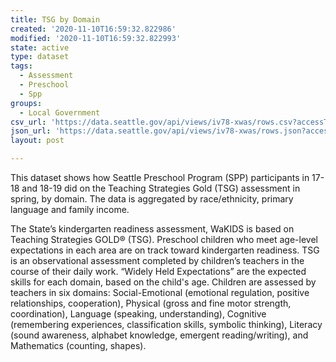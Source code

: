 ```yaml
---
title: TSG by Domain
created: '2020-11-10T16:59:32.822986'
modified: '2020-11-10T16:59:32.822993'
state: active
type: dataset
tags:
  - Assessment
  - Preschool
  - Spp
groups:
  - Local Government
csv_url: 'https://data.seattle.gov/api/views/iv78-xwas/rows.csv?accessType=DOWNLOAD'
json_url: 'https://data.seattle.gov/api/views/iv78-xwas/rows.json?accessType=DOWNLOAD'
layout: post

---
```

This dataset shows how Seattle Preschool Program (SPP) participants in 17-18 and 18-19 did on the Teaching Strategies Gold (TSG) assessment in spring, by domain. The data is aggregated by race/ethnicity, primary language and family income. 

The State’s kindergarten readiness assessment, WaKIDS is based on Teaching Strategies GOLD® (TSG). Preschool children who meet age-level expectations in each area are on track toward kindergarten readiness. TSG is an observational assessment completed by children’s teachers in the course of their daily work. “Widely Held Expectations” are the expected skills for each domain, based on the child's age. Children are assessed by teachers in six domains: Social-Emotional (emotional regulation, positive relationships, cooperation), Physical (gross and fine motor strength, coordination), Language (speaking, understanding), Cognitive (remembering experiences, classification skills, symbolic thinking), Literacy (sound awareness, alphabet knowledge, emergent reading/writing), and Mathematics (counting, shapes).
